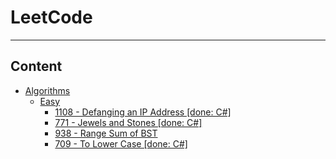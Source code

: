 # LeetCode

----

## Content

- [Algorithms](Algorithms)
  - [Easy](Easy)
    - [1108 - Defanging an IP Address [done: C#]](Algorithms/Easy/1108)
    - [771 - Jewels and Stones [done: C#]](Algorithms/Easy/771)
    - [938 - Range Sum of BST](Algorithms/Easy/938)
    - [709 - To Lower Case [done: C#]](Algorithms/Easy/709)


